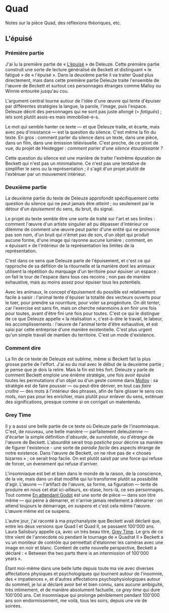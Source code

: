 # Quad
Notes sur la pièce Quad, des réflexions théoriques, etc.

## L'épuisé

### Prémière partie
J'ai lu la première partie de « [L’épuisé](http://www.leseditionsdeminuit.fr/livre-Quad_et_autres_pièces_pour_la_télévision-1524-1-1-0-1.html) » de Deleuze. Cette prémière partie construit une sorte de lecture généralisé de Beckett et distinguant « le fatigué » de « l'épuisé ». Dans la deuxième partie il va traiter Quad plus directement, mais dans cette première partie Deleuze traite l'ensemble de l'œuvre de Beckett et surtout ces personnages étranges comme Malloy ou Winnie entourée jusqu'au cou.

L'argument central tourne autour de l'idée d'une œuvre qui tente d'épuiser par différentes stratégies la langue, la parole, l'image, puis l'espace. Deleuze décrit des personnages qui ne sont pas juste allongé (= *fatigués*) ; iels sont plutôt assis-es mais immobilisé-e-s.

Le mot qui semble hanter ce texte — et que Deleuze traite, et écarte, mais avec peu d'insistance — est la question du silence. C'est même la fin du texte. En gros : comment parler du silence dans un texte, dans une pièce, dans un film, dans une émission télévisuelle. C'est proche, de ce point de vue, du projet de Heidegger : *comment parler d'une silence étourdissante ?*

Cette question du silence est une manière de traiter l'extrême épuration de Beckett qui n'est pas un minimalisme. Ce n'est pas une tentative de simplifier le sens ou la représentation ; il s'agit d'un projet plutôt de l'exténuer par un mouvement intérieur.

### Deuxième partie
La deuxième partie du texte de Deleuze approfondit spécifiquement cette question du silence qui ne peut jamais être *atteint* ; ou seulement par le détour d'un *épuisement* du sens, du bruit, du signal.

Le projet du texte semble être une sorte de traité sur l'art et ses limites : comment l'œuvre d'un artiste singulier ait pu dépasser d'intérieur ce dilemme de comment une œuvre peut parler d'une entité qui ne prononce pas son nom, d'un bruit qui n'émet pas de son, d'un objet qui produit aucune forme, d'une image qui rayonne aucune lumière ; comment, en « épuisant » de l'intérieur de la représentation les limites de la représentation.

C'est dans ce sens que Deleuze parle de l'épuisement, et c'est ce qui rapproche de sa défition de la ritournelle et la manière dont les animaux utilisent la répétition du marquage d'un territoire pour épuiser un espace : on fait le tour de l'espace dans tous ces recoins ; non pas de manière exhaustive, mais au moins assez pour épuiser tous les potentiels.

Avec les animaux, le concept d'épuisement du possible est relativement facile à saisir : l'animal tente d'épuiser la totalité des vecteurs ouverts pour le tuer, pour prendre sa nourriture, pour voler sa progéniture. On dit tenter, car l'exercise est sans fin, mais on cherche néanmoins à en finir une fois pour toutes, avant d'être fini une fois pour toutes.  C'est ce qui le distingue de ce que Deleuze appelle « la réalisation », c'est-à-dire le travail, le labeur, les accomplissements : l'œuvre de l'animal tente d'être exhaustive, et est saisi par cette entreprise d'une manière existentielle. C'est plus urgent qu'un simple travail de mantien du territoire. C'est un mode d'existence.

### Comment dire
La fin de ce texte de Deleuze est sublime, même si Beckett fait la plus grosse partie de l'effort. J'ai eu du mal avec le début de la deuxième partie ; je pense que je dois la relire. Mais la fin est très fort. Deleuze y parle de comment Beckett emploie une énième stratégie, une fois avoir épuisé toutes les permutations d'un objet ou d'un geste comme dans [Molloy](https://en.wikipedia.org/wiki/Molloy_(novel)) : sa stratégie est de faire pousser — ou peut-être dériver, en tout cas *faire croître* — des mots à l'intérieur des phrases, afin de faire glisser le sens ces mots, non pas pour les enrichier, mais plutôt pour enlever du sens, exténuer des significations, presque comme si on corrigait un malentendu.

### Grey Time
Il y a aussi une belle partie de ce texte où Deleuze parle de l'insomniaque. C'est, de nouveau, une belle manière — parfaitement deleuzienne — d'écarter la simple définition d'*absurde*, de *surréaliste*, ou d'*étrange* de l'œuvre de Beckett. L'absurdité serait trop *pastiche* pour décrire sa manière de figurer l'existence - une sorte de *parodie facile* des aspects étrange de notre existence. Dans l'œuvre de Beckett, on ne rêve pas de « choses bizarres » ; ce serait trop facile. On est plutôt saisit par une force qui refuse de forcer, un évenement qui refuse d'arriver.

L'insomniaque est bel et bien dans le monde de la raison, de la conscience, de la vie, mais dans un état modifié qui lui transforme plutôt sa possibilité d'agir. L'œuvre — l'artifact de l'œuvre, sa forme, sa figuration — tente de produire en nous cet état ici-ailleurs, ex-stase, hors-là, ce ses personnages. Tout comme [En attendant Godot](https://en.wikipedia.org/wiki/Waiting_for_Godot) est une sorte de pièce — dans son titre même — qui peine à démarrer, et n'arrive jamais réellement à démarrer : on attend toujours le démarrage, *en suspens* et c'est cela même l'œuvre. L'œuvre même est ce suspens.

L'autre jour, j'ai raconté à ma psychanalyste que Beckett avait déclaré que, entre les deux versions que Quad I et Quad II, se passaent 100'000 ans. Laura Salisbury appelle ça, avec un très beau titre, [Grey Time](https://edinburghuniversitypress.com/media/resources/9781474478519_Chapter_2.pdf). Le gris de ce titre vient de l'annecdote où pendant le tournage de « Quadrat II » Beckett a vu un moniteur de contrôle qui permettait d'étalonner les caméras avec une image en noir et blanc. Contient de cette nouvelle perspective, Beckett a déclaré : « Between the two parts there is an intermission of 100'000 years ».

Étant moi-même dans une belle lutte depuis toute ma vie avec diverses affectations physiques et psychologiques qui tournent autour de l'insomnie, des « impatiences », et d'autres affectations psychophysiologiques autour du sommeil, je lui ai déclaré avoir bel et bien connu, sans aucune ambiguité, très intimement, et de manière absolument factuelle, ce *grey time* qui dure 100'000 ans. Cet insomniaque qui prolonge péniblement pendant 100'000 ans son endormissement, me voilà, tous les soirs, depuis une vie de soirées.